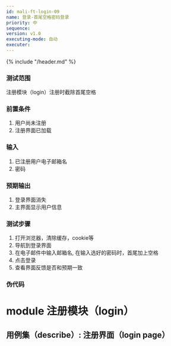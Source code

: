 ```yaml
---
id: mali-ft-login-09
name: 登录-首尾空格密码登录
priority: 中
sequence: 
version: v1.0
executing-mode: 自动
executer: 
---
```


{% include "/header.md" %}

### 测试范围
  注册模块（login）注册时截除首尾空格

### 前置条件
1. 用户尚未注册
2. 注册界面已加载

### 输入
1. 已注册用户电子邮箱名
2. 密码

### 预期输出
1. 登录界面消失
2. 主界面显示用户信息


### 测试步骤
  1. 打开浏览器，清除缓存，cookie等
  2. 导航到登录界面
  3. 在电子邮件中输入邮箱名, 在输入选好的密码时，首尾加上空格
  4. 点击登录
  5. 查看界面反馈是否和预期一致
  
### 伪代码

# module 注册模块（login）
## 用例集（describe）:  注册界面（login page）

